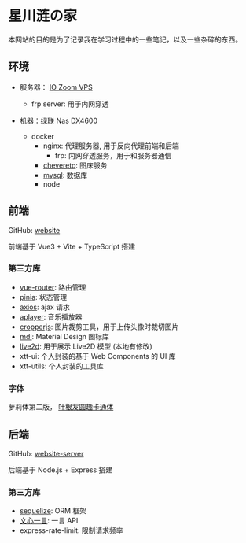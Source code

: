 # 星川涟の家

本网站的目的是为了记录我在学习过程中的一些笔记，以及一些杂碎的东西。

## 环境

-   服务器： [IO Zoom VPS](https://www.iozoom.com/)

    -   frp server: 用于内网穿透

-   机器：绿联 Nas DX4600
    -   docker
        -   nginx: 代理服务器, 用于反向代理前端和后端
            -   frp: 内网穿透服务，用于和服务器通信
        -   [chevereto](https://hub.docker.com/r/nmtan/chevereto): 图床服务
        -   [mysql](https://hub.docker.com/_/mysql): 数据库
        -   node

## 前端

GitHub: [website](https://github.com/xiaotong-tong/website)

前端基于 Vue3 + Vite + TypeScript 搭建

### 第三方库

-   [vue-router](https://next.router.vuejs.org/zh/index.html): 路由管理
-   [pinia](https://pinia.esm.dev/): 状态管理
-   [axios](https://axios-http.com/): ajax 请求
-   [aplayer](https://aplayer.js.org/#/zh-Hans/): 音乐播放器
-   [cropperjs](https://fengyuanchen.github.io/cropperjs/v2/zh/): 图片裁剪工具，用于上传头像时裁切图片
-   [mdi](https://pictogrammers.com/library/mdi/): Material Design 图标库
-   [live2d](https://github.com/cqc-elycio/live2dDemo): 用于展示 Live2D 模型 (本地有修改)
-   xtt-ui: 个人封装的基于 Web Components 的 UI 库
-   xtt-utils: 个人封装的工具库

### 字体

萝莉体第二版， [叶根友圆趣卡通体](http://www.yegenyou.com/font-detail-21-0-.htm)

## 后端

GitHub: [website-server](https://github.com/xiaotong-tong/website-server)

后端基于 Node.js + Express 搭建

### 第三方库

-   [sequelize](https://sequelize.org/): ORM 框架
-   [文心一言](https://cloud.baidu.com/wenxin.html?daohang): 一言 API
-   express-rate-limit: 限制请求频率
